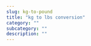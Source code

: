```yaml
---
slug: kg-to-pound
title: "kg to lbs conversion"
category: ""
subcategory: ""
description: ""
---
```


